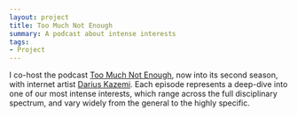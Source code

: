 ```yaml
---
layout: project
title: Too Much Not Enough
summary: A podcast about intense interests
tags:
- Project
---
```


<p>I co-host the podcast <a href="http://toomuchnotenough.site">Too Much Not Enough</a>, now into its second season, with internet artist <a href="http://tinysubversions.com">Darius Kazemi</a>. Each episode represents a deep-dive into one of our most intense interests, which range across the full disciplinary spectrum, and vary widely from the general to the highly specific.</p>